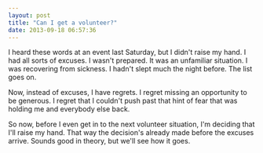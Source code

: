 ```yaml
---
layout: post
title: "Can I get a volunteer?"
date: 2013-09-18 06:57:36
---
```


<p class="p1">
  I heard these words at an event last Saturday, but I didn't raise my hand. I had all sorts of excuses. I wasn't prepared. It was an unfamiliar situation. I was recovering from sickness. I hadn't slept much the night before. The list goes on.
</p>

<p class="p1">
  Now, instead of excuses, I have regrets. I regret missing an opportunity to be generous. I regret that I couldn't push past that hint of fear that was holding me and everybody else back.
</p>

<p class="p1">
  So now, before I even get in to the next volunteer situation, I'm deciding that I'll raise my hand. That way the decision's already made before the excuses arrive. Sounds good in theory, but we'll see how it goes.
</p>